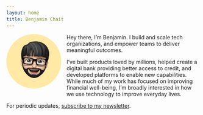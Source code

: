 ```yaml
---
layout: home
title: Benjamin Chait
---
```

<img src="/assets/img/IMG_0534.jpeg" alt="Benjamin memoji" style="float: left; width: 9rem; border-radius: 50%; margin: 0 1em 1em 0;" />

<p>Hey there, I’m Benjamin. I build and scale tech organizations, and empower teams to deliver meaningful outcomes.</p>

<p>I’ve built products loved by millions, helped create a digital bank providing better access to credit, and developed platforms to enable new capabilities. While much of my work has focused on improving financial well-being, I’m broadly interested in how we use technology to improve everyday lives.</p>

<p>For periodic updates, <a href="https://buttondown.email/benjaminchait">subscribe to my newsletter</a>.</p>

<!-- indie auth https://indieweb.org/rel-me and https://indielogin.com/setup -->
<link href="https://twitter.com/benjaminchait" rel="me">
<link href="https://github.com/benjaminchait" rel="me">
<!-- end indie auth -->
